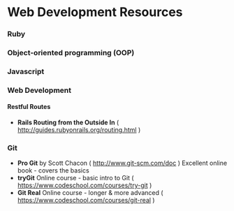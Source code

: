 Web Development Resources
=========================

### Ruby  

### Object-oriented programming (OOP)


### Javascript

 
### Web Development 


#### Restful Routes  
- **Rails Routing from the Outside In**  ( http://guides.rubyonrails.org/routing.html )  

### Git
- **Pro Git** by Scott Chacon  ( http://www.git-scm.com/doc )  Excellent online book - covers the basics
- **tryGit**  Online course - basic intro to Git  ( https://www.codeschool.com/courses/try-git )
- **Git Real**  Online course - longer & more advanced ( https://www.codeschool.com/courses/git-real )

